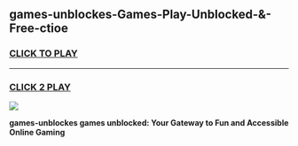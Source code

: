
## games-unblockes-Games-Play-Unblocked-&-Free-ctioe
<h3>
<a href="https://premium76.site?title=games-unblockes&ref=24A">CLICK TO PLAY</a></h3>
<hr>

<h3>
<a href="https://premium76.site?title=games-unblockes&ref=24A">CLICK 2 PLAY</a>
  
</h3>

<a href="https://premium76.site?title=games-unblockes&ref=24A"><img src="https://clearcache.store/games.png"></a>


**games-unblockes games unblocked: Your Gateway to Fun and Accessible Online Gaming**
